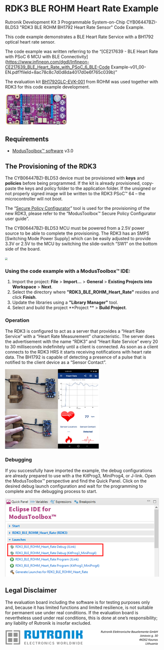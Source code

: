 # RDK3 BLE ROHM Heart Rate Example

Rutronik Development Kit 3 Programmable System-on-Chip CYB06447BZI-BLD53 "RDK3 BLE ROHM BH1792 Heart Rate Sensor" Code Example. 

This code example demonstrates a BLE Heart Rate Service with a BH1792 optical heart rate sensor. 

The code example was written referring to the “[CE217639 - BLE Heart Rate with PSoC 6 MCU with BLE Connectivity](https://www.infineon.com/dgdl/Infineon-CE217639_BLE_Heart_Rate_with_PSoC_6_BLE-Code Example-v01_00-EN.pdf?fileId=8ac78c8c7d0d8da4017d0e6f765c039b)”

The evaluation kit [BH1792GLC-EVK-001](https://fscdn.rohm.com/en/products/databook/applinote/ic/sensor/optical_sensor_for_heart_rate_monitor/bh1792glc-evk-001_ug-e.pdf) from ROHM was used together with RDK3 for this code example development.

 <img src="images/rdk3_top.jpg" style="zoom:20%;" />

## Requirements

- [ModusToolbox™ software](https://www.cypress.com/products/modustoolbox-software-environment) v3.0

## The Provisioning of the RDK3

The CYB06447BZI-BLD53 device must be provisioned with **keys** and **policies** before being programmed. If the kit is already provisioned, copy-paste the keys and policy folder to the application folder. If the unsigned or not properly signed image will be written to the RDK3 PSoC™ 64 – the microcontroller will not boot. 

The “[Secure Policy Configurator](https://www.infineon.com/dgdl/Infineon-ModusToolbox_Secure_Policy_Configurator_1.30_User_Guide-UserManual-v01_00-EN.pdf?fileId=8ac78c8c8386267f0183a960762a5977)” tool is used for the provisioning of the new RDK3, please refer to the “ModusToolbox™ Secure Policy Configurator user guide”. 

The CYB06447BZI-BLD53 MCU must be powered from a 2.5V power source to be able to complete the provisioning. The RDK3 has an SMPS [Switching Mode Power Supply] which can be easily adjusted to provide 3.3V or 2.5V to the MCU by switching the slide-switch “SW1” on the bottom side of the board. 

<img src="D:\GitHub\TARGET_RDK3\images\voltage_switch.jpg" style="zoom:50%;" />

### Using the code example with a ModusToolbox™ IDE:

1. Import the project: **File** > **Import...** > **General** > **Existing Projects into Workspace** > **Next**.
2. Select the directory where **"RDK3_BLE_ROHM_Heart_Rate"** resides and click  **Finish**.
3. Update the libraries using a **"Library Manager"** tool.
4. Select and build the project **Project ** > **Build Project**.

### Operation

The RDK3 is configured to act as a server that provides a “Heart Rate Service” with a “Heart Rate Measurement” characteristic. The server does the advertisement with the name “RDK3” and “Heart Rate Service” every 20 to 30 milliseconds indefinitely until a client is connected.  As soon as a client connects to the RDK3 HRS it starts receiving notifications with heart rate data. The BH1792 is capable of detecting a presence of a pulse that is notified to the client device as a “Sensor Contact”.

<img src="images/HearRateDemo.jpg" style="zoom:30%;" />

### Debugging

If you successfully have imported the example, the debug configurations are already prepared to use with a the KitProg3, MiniProg4, or J-link. Open the ModusToolbox™ perspective and find the Quick Panel. Click on the desired debug launch configuration and wait for the programming to complete and the debugging process to start.

<img src="images/debug_start.png" style="zoom:100%;" />

## Legal Disclaimer

The evaluation board including the software is for testing purposes only and, because it has limited functions and limited resilience, is not suitable for permanent use under real conditions. If the evaluation board is nevertheless used under real conditions, this is done at one’s responsibility; any liability of Rutronik is insofar excluded. 

<img src="images/rutronik_origin_kaunas.png" style="zoom:50%;" />




